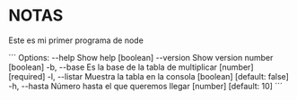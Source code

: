 # NOTAS
Este es mi primer programa de node

´´´
Options:
      --help     Show help                                             [boolean]
      --version  Show version number                                   [boolean]
  -b, --base     Es la base de la tabla de multiplicar       [number] [required]
  -l, --listar   Muestra la tabla en la consola       [boolean] [default: false]
  -h, --hasta    Número hasta el que queremos llegar      [number] [default: 10]
  ´´´